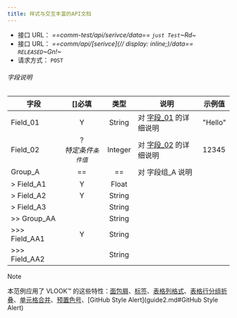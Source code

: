 ```yaml
---
title: 样式与交互丰富的API文档
---
```




- 接口 URL： *==comm-test/api/serivce/data==* *`just Test`*_~Rd~_
- 接口 URL： *==comm/api/[serivce](// display: inline;)/data==* *`RELEASED`*_~Gn!~_
- 请求方式： `POST`

###### 字段说明

| **字段**      |         []必填          |  类型   | 说明                              | 示例值  |
| ------------- | :---------------------: | :-----: | --------------------------------- | ------- |
| Field_01      |            Y            | String  | 对 [字段_01](#字段_01) 的详细说明 | "Hello" |
| Field_02      | ?<br>*特定条件`条件值`* | Integer | 对 [字段_02](#字段_02) 的详细说明 | 12345   |
| Group_A       |           ==            |   ==    | 对 字段组_A 说明                  |         |
| > Field_A1    |            Y            |  Float  |                                   |         |
| > Field_A2    |            Y            | String  |                                   |         |
| > Field_A3    |                         | String  |                                   |         |
| >> Group_AA   |                         | String  |                                   |         |
| >>> Field_AA1 |            Y            | String  |                                   |         |
| >>> Field_AA2 |                         | String  |                                   |         |



> [!NOTE]
>
> 本范例应用了 VLOOK™ 的这些特性：[面包屑](guide2.md#面包屑)、[标签](guide2.md#标签)、[表格列格式](guide.md#表格列格式)、[表格行分组折叠](guide.md#表格行分组折叠)、[单元格合并](guide.md#单元格合并)、[预置色号](guide.md#预置色号)、[GitHub Style Alert](guide2.md#GitHub Style Alert)

